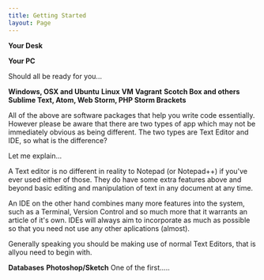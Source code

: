```yaml
---
title: Getting Started
layout: Page
---
```


**Your Desk**

**Your PC**

Should all be ready for you...

**Windows, OSX and Ubuntu**
**Linux**
**VM**
**Vagrant**
**Scotch Box and others**
**Sublime Text, Atom, Web Storm, PHP Storm Brackets**

All of the above are software packages that help you write code essentially. However please be aware that there are two types of app which may not be immediately obvious as being different. The two types are Text Editor and IDE, so what is the difference?

Let me explain...

A Text editor is no different in reality to Notepad (or Notepad++) if you've ever used either of those. They do have some extra features above and beyond basic editing and manipulation of text in any document at any time.

An IDE on the other hand combines many more features into the system, such as a Terminal, Version Control and so much more that it warrants an article of it's own. IDEs will always aim to incorporate as much as possible so that you need not use any other aplications (almost).

Generally speaking you should be making use of normal Text Editors, that is allyou need to begin with.

**Databases**
**Photoshop/Sketch**
One of the first.....